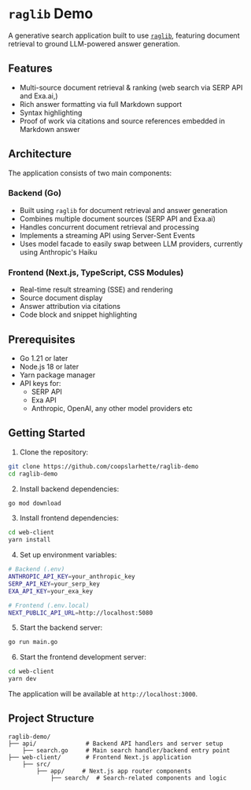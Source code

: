 # `raglib` Demo

A generative search application built to use [`raglib`](https://github.com/coopslarhette/raglib), featuring document retrieval to ground LLM-powered answer generation.

## Features

- Multi-source document retrieval & ranking (web search via SERP API and Exa.ai,)
- Rich answer formatting via full Markdown support
- Syntax highlighting
- Proof of work via citations and source references embedded in Markdown answer

## Architecture

The application consists of two main components:

### Backend (Go)
- Built using `raglib` for document retrieval and answer generation
- Combines multiple document sources (SERP API and Exa.ai)
- Handles concurrent document retrieval and processing
- Implements a streaming API using Server-Sent Events
- Uses model facade to easily swap between LLM providers, currently using Anthropic's Haiku

### Frontend (Next.js, TypeScript, CSS Modules)
- Real-time result streaming (SSE) and rendering
- Source document display
- Answer attribution via citations
- Code block and snippet highlighting

## Prerequisites

- Go 1.21 or later
- Node.js 18 or later
- Yarn package manager
- API keys for:
    - SERP API
    - Exa API
    - Anthropic, OpenAI, any other model providers etc

## Getting Started

1. Clone the repository:
```bash
git clone https://github.com/coopslarhette/raglib-demo
cd raglib-demo
```

2. Install backend dependencies:
```bash
go mod download
```

3. Install frontend dependencies:
```bash
cd web-client
yarn install
```

4. Set up environment variables:
```bash
# Backend (.env)
ANTHROPIC_API_KEY=your_anthropic_key
SERP_API_KEY=your_serp_key
EXA_API_KEY=your_exa_key

# Frontend (.env.local)
NEXT_PUBLIC_API_URL=http://localhost:5080
```

5. Start the backend server:
```bash
go run main.go
```

6. Start the frontend development server:
```bash
cd web-client
yarn dev
```

The application will be available at `http://localhost:3000`.

## Project Structure

```
raglib-demo/
├── api/              # Backend API handlers and server setup
    ├── search.go     # Main search handler/backend entry point 
├── web-client/       # Frontend Next.js application
    ├── src/
        ├── app/     # Next.js app router components
            ├── search/  # Search-related components and logic
```

